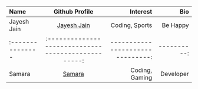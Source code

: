 
| Name             |                   Github Profile                    |                         Interest |         Bio |
| :--------------- | :-------------------------------------------------: | -------------------------------: | ----------: |
| Jayesh Jain      |   [Jayesh Jain](https://github.com/jayesh-JainX/)   |                   Coding, Sports |    Be Happy |
| :--------------- | :-------------------------------------------------: | -------------------------------: | ----------: |
| Samara           |   [Samara](https://github.com/samara6855)           |                   Coding, Gaming |  Developer  |
